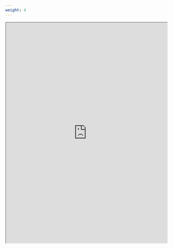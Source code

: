 ```yaml
---
weight: 4
---
```


<iframe height="690" width="100%" src="https://documentation.xila.dev/en/latest/About/Credits.html"></iframe>
